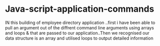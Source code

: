 # Java-script-application-commands
IN this building of employee directory application ..first i have been able to pull an argument out of the diffrent command line arguments using arrays and loops &amp; that are passed to our application..Then we recognised our data structure is an array and utilised loops to output detailed information 
